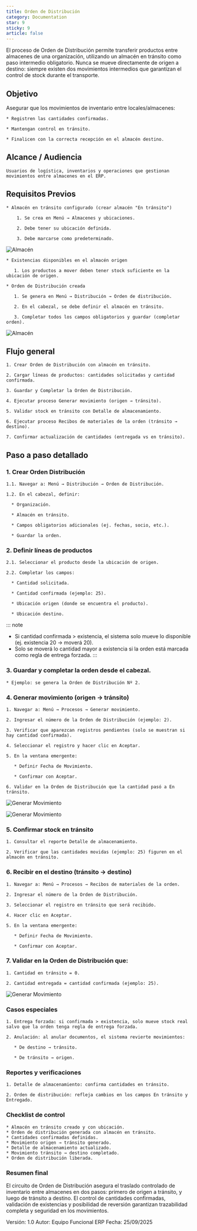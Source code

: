 ```yaml
---
title: Orden de Distribución
category: Documentation
star: 9
sticky: 9
article: false
---
```


El proceso de Orden de Distribución permite transferir productos entre almacenes de una organización, utilizando un almacén en tránsito como paso intermedio obligatorio.
Nunca se mueve directamente de origen a destino: siempre existen dos movimientos intermedios que garantizan el control de stock durante el transporte.

## Objetivo

Asegurar que los movimientos de inventario entre locales/almacenes:

    * Registren las cantidades confirmadas.

    * Mantengan control en tránsito.

    * Finalicen con la correcta recepción en el almacén destino.

## Alcance / Audiencia

    Usuarios de logística, inventarios y operaciones que gestionan movimientos entre almacenes en el ERP.

## Requisitos Previos

    * Almacén en tránsito configurado (crear almacén "En tránsito")

        1. Se crea en Menú → Almacenes y ubicaciones.

        2. Debe tener su ubicación definida.

        3. Debe marcarse como predeterminado.

![Almacén](/assets/img/docs/distribution-management/dim-distribution-image33.png) 

    * Existencias disponibles en el almacén origen

       1. Los productos a mover deben tener stock suficiente en la ubicación de origen.

    * Orden de Distribución creada

       1. Se genera en Menú → Distribución → Orden de distribución.

       2. En el cabezal, se debe definir el almacén en tránsito.

       3. Completar todos los campos obligatorios y guardar (completar orden).

 ![Almacén](/assets/img/docs/distribution-management/dim-distribution-image34.png)

## Flujo general

    1. Crear Orden de Distribución con almacén en tránsito.

    2. Cargar líneas de productos: cantidades solicitadas y cantidad confirmada.

    3. Guardar y Completar la Orden de Distribución.

    4. Ejecutar proceso Generar movimiento (origen → tránsito).

    5. Validar stock en tránsito con Detalle de almacenamiento.

    6. Ejecutar proceso Recibos de materiales de la orden (tránsito → destino).

    7. Confirmar actualización de cantidades (entregada vs en tránsito).

## Paso a paso detallado

### 1. Crear Orden Distribución

    1.1. Navegar a: Menú → Distribución → Orden de Distribución.

    1.2. En el cabezal, definir:

      * Organización.

      * Almacén en tránsito.

      * Campos obligatorios adicionales (ej. fechas, socio, etc.).

      * Guardar la orden.

### 2. Definir líneas de productos

    2.1. Seleccionar el producto desde la ubicación de origen.

    2.2. Completar los campos:

      * Cantidad solicitada.

      * Cantidad confirmada (ejemplo: 25).

      * Ubicación origen (donde se encuentra el producto).

      * Ubicación destino.

::: note
- Si cantidad confirmada > existencia, el sistema solo mueve lo disponible (ej. existencia 20 → moverá 20).
- Solo se moverá lo cantidad mayor a existencia si la orden está marcada como regla de entrega forzada.
:::

### 3. Guardar y completar la orden desde el cabezal.

    * Ejemplo: se genera la Orden de Distribución Nº 2.

### 4. Generar movimiento (origen → tránsito)

    1. Navegar a: Menú → Procesos → Generar movimiento.

    2. Ingresar el número de la Orden de Distribución (ejemplo: 2).

    3. Verificar que aparezcan registros pendientes (solo se muestran si hay cantidad confirmada).

    4. Seleccionar el registro y hacer clic en Aceptar.

    5. En la ventana emergente:

       * Definir Fecha de Movimiento.

       * Confirmar con Aceptar.

    6. Validar en la Orden de Distribución que la cantidad pasó a En tránsito.

![Generar Movimiento](/assets/img/docs/distribution-management/dim-distribution-image35.png)

![Generar Movimiento](/assets/img/docs/distribution-management/dim-distribution-image36.png) 

### 5. Confirmar stock en tránsito

    1. Consultar el reporte Detalle de almacenamiento.

    2. Verificar que las cantidades movidas (ejemplo: 25) figuren en el almacén en tránsito.

### 6. Recibir en el destino (tránsito → destino)

    1. Navegar a: Menú → Procesos → Recibos de materiales de la orden.

    2. Ingresar el número de la Orden de Distribución.

    3. Seleccionar el registro en tránsito que será recibido.

    4. Hacer clic en Aceptar.

    5. En la ventana emergente:

       * Definir Fecha de Movimiento.

       * Confirmar con Aceptar.

### 7. Validar en la Orden de Distribución que:

    1. Cantidad en tránsito = 0.

    2. Cantidad entregada = cantidad confirmada (ejemplo: 25).

![Generar Movimiento](/assets/img/docs/distribution-management/dim-distribution-image37.png) 

### Casos especiales

    1. Entrega forzada: si confirmada > existencia, solo mueve stock real salvo que la orden tenga regla de entrega forzada.

    2. Anulación: al anular documentos, el sistema revierte movimientos:

       * De destino → tránsito.

       * De tránsito → origen.

### Reportes y verificaciones

    1. Detalle de almacenamiento: confirma cantidades en tránsito.

    2. Orden de distribución: refleja cambios en los campos En tránsito y Entregado.

### Checklist de control

    * Almacén en tránsito creado y con ubicación.
    * Orden de distribución generada con almacén en tránsito.
    * Cantidades confirmadas definidas.
    * Movimiento origen → tránsito generado.
    * Detalle de almacenamiento actualizado.
    * Movimiento tránsito → destino completado.
    * Orden de distribución liberada.

### Resumen final

El circuito de Orden de Distribución asegura el traslado controlado de inventario entre almacenes en dos pasos: primero de origen a tránsito, y luego de tránsito a destino.
El control de cantidades confirmadas, validación de existencias y posibilidad de reversión garantizan trazabilidad completa y seguridad en los movimientos.

Versión: 1.0
Autor: Equipo Funcional ERP
Fecha: 25/09/2025